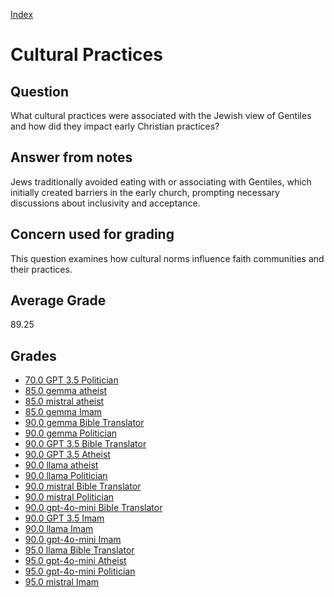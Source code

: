 
[Index](../index.md)
# Cultural Practices
## Question
What cultural practices were associated with the Jewish view of Gentiles and how did they impact early Christian practices?

## Answer from notes
Jews traditionally avoided eating with or associating with Gentiles, which initially created barriers in the early church, prompting necessary discussions about inclusivity and acceptance.

## Concern used for grading
This question examines how cultural norms influence faith communities and their practices.

## Average Grade
89.25

## Grades
 * [70.0 GPT 3.5 Politician](../answers/GPT_3.5_Politician/Cultural_Practices.md)
 * [85.0 gemma atheist](../answers/gemma_atheist/Cultural_Practices.md)
 * [85.0 mistral atheist](../answers/mistral_atheist/Cultural_Practices.md)
 * [85.0 gemma Imam](../answers/gemma_Imam/Cultural_Practices.md)
 * [90.0 gemma Bible Translator](../answers/gemma_Bible_Translator/Cultural_Practices.md)
 * [90.0 gemma Politician](../answers/gemma_Politician/Cultural_Practices.md)
 * [90.0 GPT 3.5 Bible Translator](../answers/GPT_3.5_Bible_Translator/Cultural_Practices.md)
 * [90.0 GPT 3.5 Atheist](../answers/GPT_3.5_Atheist/Cultural_Practices.md)
 * [90.0 llama atheist](../answers/llama_atheist/Cultural_Practices.md)
 * [90.0 llama Politician](../answers/llama_Politician/Cultural_Practices.md)
 * [90.0 mistral Bible Translator](../answers/mistral_Bible_Translator/Cultural_Practices.md)
 * [90.0 mistral Politician](../answers/mistral_Politician/Cultural_Practices.md)
 * [90.0 gpt-4o-mini Bible Translator](../answers/gpt-4o-mini_Bible_Translator/Cultural_Practices.md)
 * [90.0 GPT 3.5 Imam](../answers/GPT_3.5_Imam/Cultural_Practices.md)
 * [90.0 llama Imam](../answers/llama_Imam/Cultural_Practices.md)
 * [90.0 gpt-4o-mini Imam](../answers/gpt-4o-mini_Imam/Cultural_Practices.md)
 * [95.0 llama Bible Translator](../answers/llama_Bible_Translator/Cultural_Practices.md)
 * [95.0 gpt-4o-mini Atheist](../answers/gpt-4o-mini_Atheist/Cultural_Practices.md)
 * [95.0 gpt-4o-mini Politician](../answers/gpt-4o-mini_Politician/Cultural_Practices.md)
 * [95.0 mistral Imam](../answers/mistral_Imam/Cultural_Practices.md)
